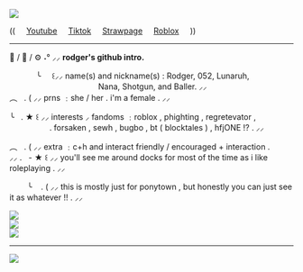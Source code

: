 ![](https://files.catbox.moe/5t9app.png)

(( &nbsp;&nbsp;&nbsp; [Youtube](https://www.tiktok.com/@totallynot_ballerxd) &nbsp;&nbsp;&nbsp; [Tiktok](https://www.tiktok.com/@totallynot_ballerxd) &nbsp;&nbsp;&nbsp; [Strawpage](https://ballerxd.straw.page) &nbsp;&nbsp;&nbsp; [Roblox](https://www.roblox.com/users/3675579953/profile) &nbsp;&nbsp;&nbsp; ))

___________________________________________________________________________________________________________

🐾 / 🦈 / ⚙️ ˖° ⸝⸝ **rodger's github intro.**

&nbsp;&nbsp;&nbsp; &nbsp;&nbsp;&nbsp; &nbsp;&nbsp;&nbsp; ╰ &nbsp;&nbsp;&nbsp; ꒰⸝⸝ name(s) and nickname(s) : Rodger, 052, Lunaruh,<br/>
&nbsp;&nbsp;&nbsp; &nbsp;&nbsp;&nbsp; &nbsp;&nbsp;&nbsp; &nbsp;&nbsp;&nbsp; &nbsp;&nbsp;&nbsp; &nbsp;&nbsp;&nbsp; &nbsp;&nbsp;&nbsp; &nbsp;&nbsp;&nbsp; &nbsp;&nbsp;&nbsp; &nbsp;&nbsp;&nbsp; Nana, Shotgun, and Baller. ⸝⸝<br/>
︵&nbsp;&nbsp;&nbsp;. ( ⸝⸝ prns ﹕she / her . i'm a female . ⸝⸝

╰&nbsp;&nbsp;&nbsp;. ★ ꒰ ⸝⸝ interests ⸝ fandoms ﹕roblox , phighting , regretevator ,<br/>
&nbsp;&nbsp;&nbsp; &nbsp;&nbsp;&nbsp; &nbsp;&nbsp;&nbsp; &nbsp;&nbsp;&nbsp; &nbsp; . forsaken , sewh , bugbo , bt ( blocktales ) , hfjONE !? . ⸝⸝

︵&nbsp;&nbsp;&nbsp;. ( ⸝⸝ extra ﹕c+h and interact friendly / encouraged + interaction .<br/> ⸝⸝
.&nbsp;&nbsp;&nbsp;- ★ ꒰ ⸝⸝ you'll see me around docks for most of the time as i like roleplaying . ⸝⸝

&nbsp;&nbsp;&nbsp; &nbsp;&nbsp;&nbsp; ╰&nbsp;&nbsp;&nbsp; . ( ⸝⸝ this is mostly just for ponytown , but honestly you can just see it as whatever !! . ⸝⸝

![](https://i.imgur.com/oab1j4c.png)<br/>
![](https://i.imgur.com/aNrlVvf.gif)<br/>
![](https://i.imgur.com/4LwtRHc.jpg)

___________________________________________________________________________________________________________

![](https://files.catbox.moe/p4ku5k.png)
